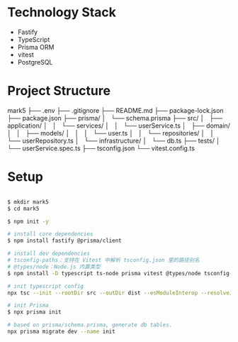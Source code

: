# Technology Stack

- Fastify
- TypeScript
- Prisma ORM
- vitest
- PostgreSQL

# Project Structure

mark5
├── .env
├── .gitignore
├── README.md
├── package-lock.json
├── package.json
├── prisma/
│   └── schema.prisma
├── src/
│   ├── application/
│   │   └── services/
│   │       └── userService.ts
│   ├── domain/
│   │   ├── models/
│   │   │   └── user.ts
│   │   └── repositories/
│   │       └── userRepository.ts
│   └── infrastructure/
│       └── db.ts
├── tests/
│   └── userService.spec.ts
├── tsconfig.json
└── vitest.config.ts


# Setup

```bash

$ mkdir mark5
$ cd mark5

$ npm init -y

# install core dependencies
$ npm install fastify @prisma/client

# install dev dependencies
# tsconfig-paths：支持在 Vitest 中解析 tsconfig.json 里的路径别名
# @types/node：Node.js 内置类型
$ npm install -D typescript ts-node prisma vitest @types/node tsconfig-paths

# init typescript config
npx tsc --init --rootDir src --outDir dist --esModuleInterop --resolveJsonModule --strict

# init Prisma
$ npx prisma init

# based on prisma/schema.prisma, generate db tables.
npx prisma migrate dev --name init

```



